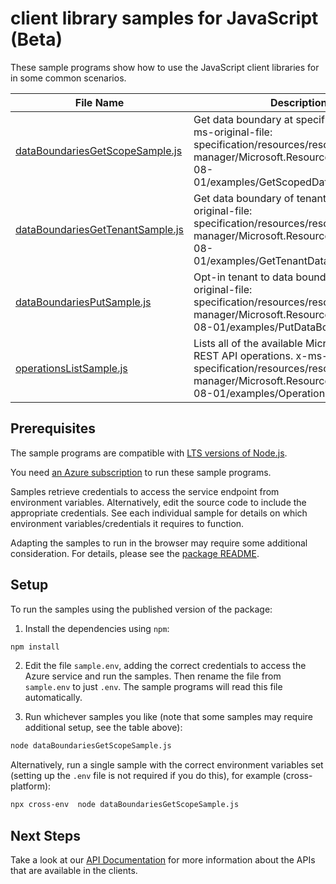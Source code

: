 # client library samples for JavaScript (Beta)

These sample programs show how to use the JavaScript client libraries for in some common scenarios.

| **File Name**                                                     | **Description**                                                                                                                                                                                      |
| ----------------------------------------------------------------- | ---------------------------------------------------------------------------------------------------------------------------------------------------------------------------------------------------- |
| [dataBoundariesGetScopeSample.js][databoundariesgetscopesample]   | Get data boundary at specified scope x-ms-original-file: specification/resources/resource-manager/Microsoft.Resources/stable/2024-08-01/examples/GetScopedDataBoundary.json                          |
| [dataBoundariesGetTenantSample.js][databoundariesgettenantsample] | Get data boundary of tenant. x-ms-original-file: specification/resources/resource-manager/Microsoft.Resources/stable/2024-08-01/examples/GetTenantDataBoundary.json                                  |
| [dataBoundariesPutSample.js][databoundariesputsample]             | Opt-in tenant to data boundary. x-ms-original-file: specification/resources/resource-manager/Microsoft.Resources/stable/2024-08-01/examples/PutDataBoundary.json                                     |
| [operationsListSample.js][operationslistsample]                   | Lists all of the available Microsoft.Resources REST API operations. x-ms-original-file: specification/resources/resource-manager/Microsoft.Resources/stable/2024-08-01/examples/Operations_List.json |

## Prerequisites

The sample programs are compatible with [LTS versions of Node.js](https://github.com/nodejs/release#release-schedule).

You need [an Azure subscription][freesub] to run these sample programs.

Samples retrieve credentials to access the service endpoint from environment variables. Alternatively, edit the source code to include the appropriate credentials. See each individual sample for details on which environment variables/credentials it requires to function.

Adapting the samples to run in the browser may require some additional consideration. For details, please see the [package README][package].

## Setup

To run the samples using the published version of the package:

1. Install the dependencies using `npm`:

```bash
npm install
```

2. Edit the file `sample.env`, adding the correct credentials to access the Azure service and run the samples. Then rename the file from `sample.env` to just `.env`. The sample programs will read this file automatically.

3. Run whichever samples you like (note that some samples may require additional setup, see the table above):

```bash
node dataBoundariesGetScopeSample.js
```

Alternatively, run a single sample with the correct environment variables set (setting up the `.env` file is not required if you do this), for example (cross-platform):

```bash
npx cross-env  node dataBoundariesGetScopeSample.js
```

## Next Steps

Take a look at our [API Documentation][apiref] for more information about the APIs that are available in the clients.

[databoundariesgetscopesample]: https://github.com/Azure/azure-sdk-for-js/blob/main/sdk/databoundaries/arm-databoundaries/samples/v1-beta/javascript/dataBoundariesGetScopeSample.js
[databoundariesgettenantsample]: https://github.com/Azure/azure-sdk-for-js/blob/main/sdk/databoundaries/arm-databoundaries/samples/v1-beta/javascript/dataBoundariesGetTenantSample.js
[databoundariesputsample]: https://github.com/Azure/azure-sdk-for-js/blob/main/sdk/databoundaries/arm-databoundaries/samples/v1-beta/javascript/dataBoundariesPutSample.js
[operationslistsample]: https://github.com/Azure/azure-sdk-for-js/blob/main/sdk/databoundaries/arm-databoundaries/samples/v1-beta/javascript/operationsListSample.js
[apiref]: https://docs.microsoft.com/javascript/api/@azure/arm-databoundaries?view=azure-node-preview
[freesub]: https://azure.microsoft.com/free/
[package]: https://github.com/Azure/azure-sdk-for-js/tree/main/sdk/databoundaries/arm-databoundaries/README.md
